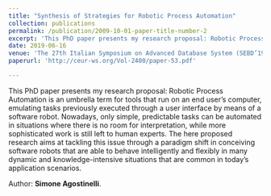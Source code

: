 ```yaml
---
title: "Synthesis of Strategies for Robotic Process Automation"
collection: publications
permalink: /publication/2009-10-01-paper-title-number-2
excerpt: 'This PhD paper presents my research proposal: Robotic Process Automation is an umbrella term for tools that run on an end user’s computer, emulating tasks previously executed through a user interface by means of a software robot. Nowadays, only simple, predictable tasks can be automated in situations where there is no room for interpretation, while more sophisticated work is still left to human experts. The here proposed research aims at tackling this issue through a paradigm shift in conceiving software robots that are able to  behave  intelligently  and  flexibly  in  many  dynamic  and  knowledge-intensive situations that are common in today’s application scenarios.'
date: 2019-06-16
venue: 'The 27th Italian Symposium on Advanced Database System (SEBD’19). Castiglione della Pescaia, Italy, 16-19 June'
paperurl: 'http://ceur-ws.org/Vol-2400/paper-53.pdf'

---
```

This PhD paper presents my research proposal: Robotic Process Automation is an umbrella term for tools that run on an end user’s computer, emulating tasks previously executed through a user interface by means of a software robot. Nowadays, only simple, predictable tasks can be automated in situations where there is no room for interpretation, while more sophisticated work is still left to human experts. The here proposed research aims at tackling this issue through a paradigm shift in conceiving software robots that are able to  behave  intelligently  and  flexibly  in  many  dynamic  and  knowledge-intensive situations that are common in today’s application scenarios.

Author: **Simone Agostinelli**.
